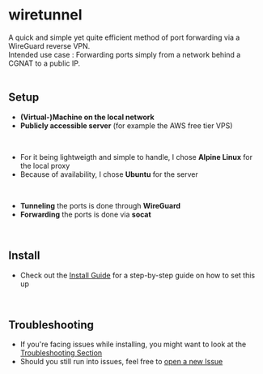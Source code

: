 # wiretunnel

A quick and simple yet quite efficient method of port forwarding via a WireGuard reverse VPN.<br/>
Intended use case : Forwarding ports simply from a network behind a CGNAT to a public IP.<br/>
<br/>

## Setup

- **(Virtual-)Machine on the local network**
- **Publicly accessible server** (for example the AWS free tier VPS)
<br/>

- For it being lightweigth and simple to handle, I chose **Alpine Linux** for the local proxy
- Because of availability, I chose **Ubuntu** for the server
<br/>

- **Tunneling** the ports is done through **WireGuard**
- **Forwarding** the ports is done via **socat**
<br/>

## Install

- Check out the [Install Guide](INSTALL.md) for a step-by-step guide on how to set this up
<br/>

## Troubleshooting

- If you're facing issues while installing, you might want to look at the [Troubleshooting Section](TROUBLESHOOTING.md)
- Should you still run into issues, feel free to [open a new Issue](https://github.com/klydra/wiretunnel/issues/new)
